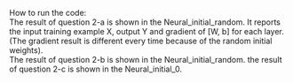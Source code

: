 How to run the code:  
The result of question 2-a is shown in the Neural_initial_random. It reports the input training example X, output Y and gradient of [W, b] for each layer.  
(The gradient result is different every time because of the random initial weights).  
The result of question 2-b is shown in the Neural_initial_random.
the result of question 2-c is shown in the Neural_initial_0.
